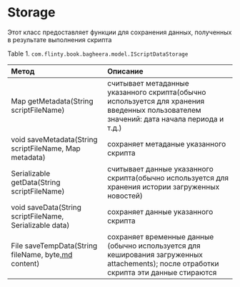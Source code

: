 # Storage #

Этот класс предоставляет функции для сохранения данных, полученных в результате выполнения скрипта

Table 1. `com.flinty.book.bagheera.model.IScriptDataStorage`

| Метод | Описание |
|:------|:---------|
| Map getMetadata(String scriptFileName) | считывает метаданные указанного скрипта(обычно используется для хранения введенных пользователем значений: дата начала периода и т.д.) |
| void saveMetadata(String scriptFileName, Map metadata) | сохраняет метаданые указанного скрипта |
| Serializable getData(String scriptFileName) | считывает данные указанного скрипта(обычно используется для хранения истории загруженных новостей) |
| void saveData(String scriptFileName, Serializable data) | сохраняет данные указанного скрипта |
| File saveTempData(String fileName, byte[.md](.md) content) | сохраняет временные данные (обычно используется для кеширования загруженных attachements); после отработки скрипта эти данные стираются |